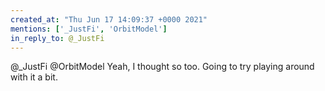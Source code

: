 ```yaml
---
created_at: "Thu Jun 17 14:09:37 +0000 2021"
mentions: ['_JustFi', 'OrbitModel']
in_reply_to: @_JustFi
---
```


@_JustFi @OrbitModel Yeah, I thought so too. Going to try playing around with it a bit.